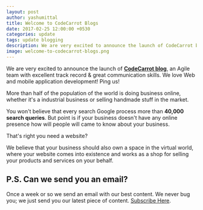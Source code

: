 ```yaml
---
layout: post
author: yashumittal
title: Welcome to CodeCarrot Blogs
date: 2017-02-25 12:00:00 +0530
categories: update
tags: update blogging
description: We are very excited to announce the launch of CodeCarrot blog, an Agile team with excellent track record & great communication skills. We love Web and mobile application development.
image: welcome-to-codecarrot-blogs.png
---
```


We are very excited to announce the launch of **[CodeCarrot blog](/)**, an Agile team with excellent track record & great communication skills. We love Web and mobile application development! Ping us!

More than half of the population of the world is doing business online, whether it's a industrial business or selling handmade stuff in the market.

You won't believe that every search Google process more than **40,000 search queries**. But point is if your business doesn't have any online presence how will people will came to know about your business.

That's right you need a website?

We believe that your business should also own a space in the virtual world, where your website comes into existence and works as a shop for selling your products and services on your behalf.

## P.S. Can we send you an email?

Once a week or so we send an email with our best content. We never bug you; we just send you our latest piece of content. [Subscribe Here](#subscribe).
